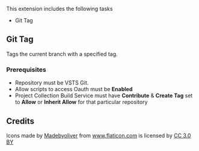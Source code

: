 This extension includes the following tasks

* Git Tag
	
## Git Tag
Tags the current branch with a specified tag.

### Prerequisites

* Repository must be VSTS Git.
* Allow scripts to access Oauth must be **Enabled**
* Project Collection Build Service must have **Contribute** & **Create Tag** set to **Allow** or **Inherit Allow** for that particular repository

## Credits
<div>Icons made by <a href="http://www.flaticon.com/authors/madebyoliver" title="Madebyoliver">Madebyoliver</a> from <a href="http://www.flaticon.com" title="Flaticon">www.flaticon.com</a> is licensed by <a href="http://creativecommons.org/licenses/by/3.0/" title="Creative Commons BY 3.0" target="_blank">CC 3.0 BY</a></div>
